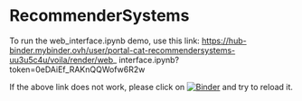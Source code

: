# RecommenderSystems

To run the web_interface.ipynb demo, use this link: https://hub-binder.mybinder.ovh/user/portal-cat-recommendersystems-uu3u5c4u/voila/render/web_ interface.ipynb?token=0eDAiEf_RAKnQQWofw6R2w

If the above link does not work, please click on [![Binder](https://mybinder.org/badge_logo.svg)](https://mybinder.org/v2/gh/portal-cat/RecommenderSystems/HEAD?urlpath=%2Fvoila%2Frender%2Fweb_interface.ipynb) and try to reload it.
